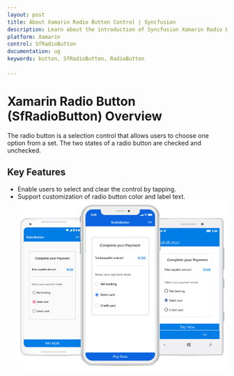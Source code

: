 ```yaml
---
layout: post
title: About Xamarin Radio Button Control | Syncfusion
description: Learn about the introduction of Syncfusion Xamarin Radio Button (SfRadioButton) control, its elements, and more.
platform: Xamarin
control: SfRadioButton
documentation: ug 
keywords: button, SfRadioButton, RadioButton

---
```


# Xamarin Radio Button (SfRadioButton) Overview

The radio button is a selection control that allows users to choose one option from a set. The two states of a radio button are checked and unchecked.

## Key Features

* Enable users to select and clear the control by tapping.
* Support customization of radio button color and label text.
![RadioButton Image](Images/RadioButton_Overview.png)

